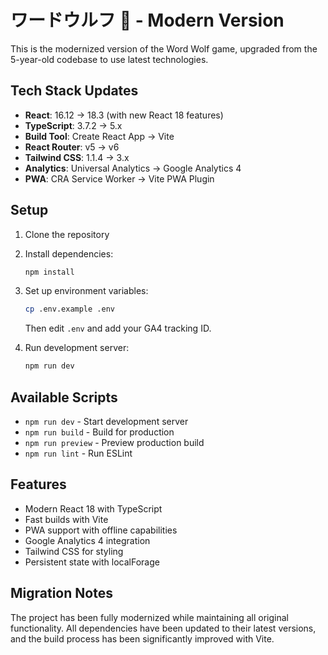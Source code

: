 # ワードウルフ 🐺 - Modern Version

This is the modernized version of the Word Wolf game, upgraded from the 5-year-old codebase to use latest technologies.

## Tech Stack Updates

- **React**: 16.12 → 18.3 (with new React 18 features)
- **TypeScript**: 3.7.2 → 5.x
- **Build Tool**: Create React App → Vite
- **React Router**: v5 → v6
- **Tailwind CSS**: 1.1.4 → 3.x
- **Analytics**: Universal Analytics → Google Analytics 4
- **PWA**: CRA Service Worker → Vite PWA Plugin

## Setup

1. Clone the repository
2. Install dependencies:
   ```bash
   npm install
   ```

3. Set up environment variables:
   ```bash
   cp .env.example .env
   ```
   Then edit `.env` and add your GA4 tracking ID.

4. Run development server:
   ```bash
   npm run dev
   ```

## Available Scripts

- `npm run dev` - Start development server
- `npm run build` - Build for production
- `npm run preview` - Preview production build
- `npm run lint` - Run ESLint

## Features

- Modern React 18 with TypeScript
- Fast builds with Vite
- PWA support with offline capabilities
- Google Analytics 4 integration
- Tailwind CSS for styling
- Persistent state with localForage

## Migration Notes

The project has been fully modernized while maintaining all original functionality. All dependencies have been updated to their latest versions, and the build process has been significantly improved with Vite.